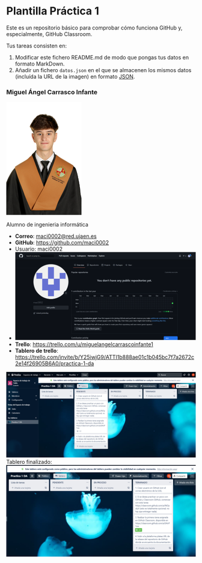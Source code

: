 # Plantilla Práctica 1
Este es un repositorio básico para comprobar cómo funciona GitHub y, especialmente, GitHub Classroom.

Tus tareas consisten en:
1) Modificar este fichero README.md de modo que pongas tus datos en formato MarkDown.
2) Añadir un fichero <code>datos.json</code> en el que se almacenen los mismos datos (incluída la URL de la imagen) en formato [JSON](https://es.wikipedia.org/wiki/JSON).

### Miguel Ángel Carrasco Infante
<img src='/FER_23_18158.JPG' width='200px'>

Alumno de ingenieria informática
* **Correo**: maci0002@red.ujaen.es
* **GitHub**: https://github.com/maci0002
* Usuario: maci0002
* <img src='/perfil_github.png' width='1000px'>
* **Trello**: https://trello.com/u/miguelangelcarrascoinfante1
* **Tablero de trello**:
https://trello.com/invite/b/Y25iwjG9/ATTI1b888ae01c1b045bc7f7a2672c2e14f26905B6A0/practica-1-da
<img src='/tablero de trello.png' width='1000px'>
Tablero finalizado:
<img src='/tablero_terminado.png' width='1000px'>

